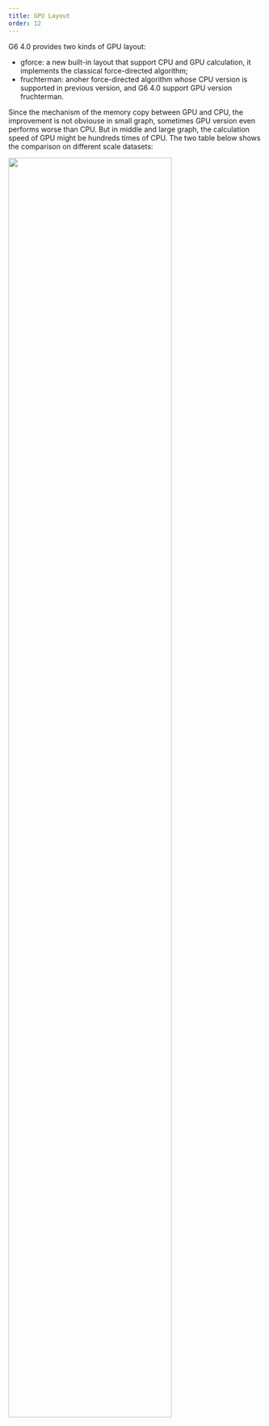 ```yaml
---
title: GPU Layout
order: 12
---
```


G6 4.0 provides two kinds of GPU layout:
- gforce: a new built-in layout that support CPU and GPU calculation, it implements the classical force-directed algorithm;
- fruchterman: anoher force-directed algorithm whose CPU version is supported in previous version, and G6 4.0 support GPU version fruchterman.

Since the mechanism of the memory copy between GPU and CPU, the improvement is not obviouse in small graph, sometimes GPU version even performs worse than CPU. But in middle and large graph, the calculation speed of GPU might be hundreds times of CPU. The two table below shows the comparison on different scale datasets:

<img src='https://gw.alipayobjects.com/mdn/rms_f8c6a0/afts/img/A*fyMGTpfyb8IAAAAAAAAAAAAAARQnAQ' width='80%'/>